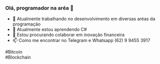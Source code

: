 ### Olá, programador na aréa 👋

- 🔭 Atualmente trabalhando no desenvolvimento em diversas aréas da programação
- 🌱 Atualmente estou aprendendo C#
- 👯 Estou procurando colaborar em inovação financeira
- 📫 Como me encontrar no Telegram e Whatsapp (62) 9 9455 3917

#Bitcoin
<br/>
#Blockchain
